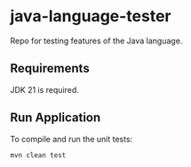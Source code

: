 # java-language-tester
Repo for testing features of the Java language.

## Requirements
JDK 21 is required.

## Run Application
To compile and run the unit tests:
```
mvn clean test
```

